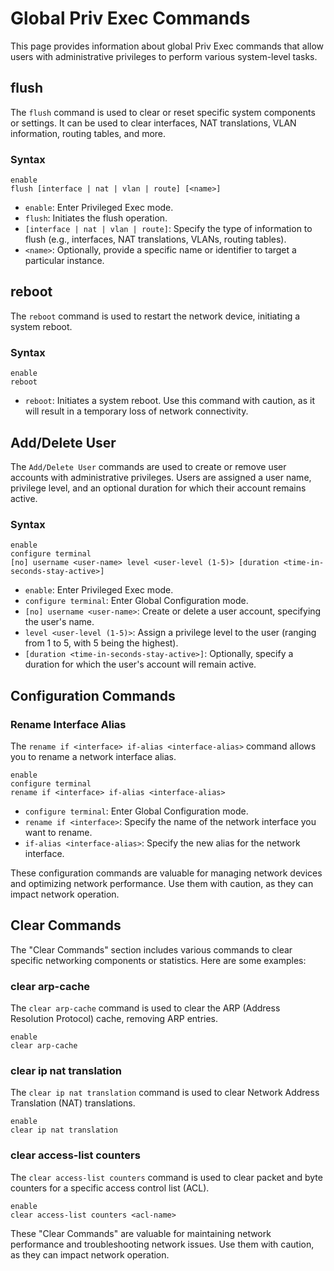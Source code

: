 # Global Priv Exec Commands

This page provides information about global Priv Exec commands that allow users with administrative privileges to perform various system-level tasks.

## flush

The `flush` command is used to clear or reset specific system components or settings. It can be used to clear interfaces, NAT translations, VLAN information, routing tables, and more.

### Syntax

```shell
enable
flush [interface | nat | vlan | route] [<name>]
```

- `enable`: Enter Privileged Exec mode.
- `flush`: Initiates the flush operation.
- `[interface | nat | vlan | route]`: Specify the type of information to flush (e.g., interfaces, NAT translations, VLANs, routing tables).
- `<name>`: Optionally, provide a specific name or identifier to target a particular instance.

## reboot

The `reboot` command is used to restart the network device, initiating a system reboot.

### Syntax

```shell
enable
reboot
```

- `reboot`: Initiates a system reboot. Use this command with caution, as it will result in a temporary loss of network connectivity.

## Add/Delete User

The `Add/Delete User` commands are used to create or remove user accounts with administrative privileges. Users are assigned a user name, privilege level, and an optional duration for which their account remains active.

### Syntax

```shell
enable
configure terminal
[no] username <user-name> level <user-level (1-5)> [duration <time-in-seconds-stay-active>]
```

- `enable`: Enter Privileged Exec mode.
- `configure terminal`: Enter Global Configuration mode.
- `[no] username <user-name>`: Create or delete a user account, specifying the user's name.
- `level <user-level (1-5)>`: Assign a privilege level to the user (ranging from 1 to 5, with 5 being the highest).
- `[duration <time-in-seconds-stay-active>]`: Optionally, specify a duration for which the user's account will remain active.


## Configuration Commands

### Rename Interface Alias

The `rename if <interface> if-alias <interface-alias>` command allows you to rename a network interface alias.

```shell
enable
configure terminal
rename if <interface> if-alias <interface-alias>
```

- `configure terminal`: Enter Global Configuration mode.
- `rename if <interface>`: Specify the name of the network interface you want to rename.
- `if-alias <interface-alias>`: Specify the new alias for the network interface.

These configuration commands are valuable for managing network devices and optimizing network performance. Use them with caution, as they can impact network operation.

## Clear Commands

The "Clear Commands" section includes various commands to clear specific networking components or statistics. Here are some examples:

### clear arp-cache

The `clear arp-cache` command is used to clear the ARP (Address Resolution Protocol) cache, removing ARP entries.

```shell
enable
clear arp-cache
```

### clear ip nat translation

The `clear ip nat translation` command is used to clear Network Address Translation (NAT) translations.

```shell
enable
clear ip nat translation
```

### clear access-list counters

The `clear access-list counters` command is used to clear packet and byte counters for a specific access control list (ACL).

```shell
enable
clear access-list counters <acl-name>
```

These "Clear Commands" are valuable for maintaining network performance and troubleshooting network issues. Use them with caution, as they can impact network operation.